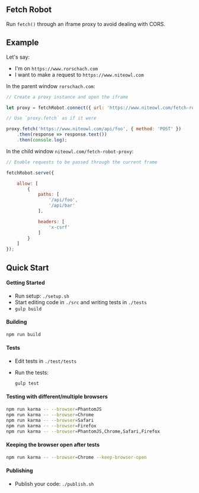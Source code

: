 Fetch Robot
-----------

Run `fetch()` through an iframe proxy to avoid dealing with CORS.

Example
-------

Let's say:

- I'm on `https://www.rorschach.com`
- I want to make a request to `https://www.niteowl.com`

In the parent window `rorschach.com`:

```javascript
// Create a proxy instance and open the iframe

let proxy = fetchRobot.connect({ url: 'https://www.niteowl.com/fetch-robot-proxy' });

// Use `proxy.fetch` as if it were

proxy.fetch('https://www.niteowl.com/api/foo', { method: 'POST' })
    .then(response => response.text())
    .then(console.log);
 ```

In the child window `niteowl.com/fetch-robot-proxy`:

```javascript
// Enable requests to be passed through the current frame

fetchRobot.serve({

    allow: [
        {
            paths: [
                '/api/foo',
                '/api/bar'
            ],

            headers: [
                'x-csrf'
            ]
        }
    ]
});
```

Quick Start
-----------

#### Getting Started

- Run setup: `./setup.sh`
- Start editing code in `./src` and writing tests in `./tests`
- `gulp build`

#### Building

```bash
npm run build
```

#### Tests

- Edit tests in `./test/tests`
- Run the tests:

  ```bash
  gulp test
  ```

#### Testing with different/multiple browsers

```bash
npm run karma -- --browser=PhantomJS
npm run karma -- --browser=Chrome
npm run karma -- --browser=Safari
npm run karma -- --browser=Firefox
npm run karma -- --browser=PhantomJS,Chrome,Safari,Firefox
```

#### Keeping the browser open after tests

```bash
npm run karma -- --browser=Chrome --keep-browser-open
```

#### Publishing

- Publish your code: `./publish.sh`
